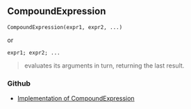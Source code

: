 ## CompoundExpression

```
CompoundExpression(expr1, expr2, ...)
```
or 
``` 
expr1; expr2; ...
``` 

> evaluates its arguments in turn, returning the last result.

### Github

* [Implementation of CompoundExpression](https://github.com/axkr/symja_android_library/blob/master/symja_android_library/matheclipse-core/src/main/java/org/matheclipse/core/builtin/Programming.java#L461) 
